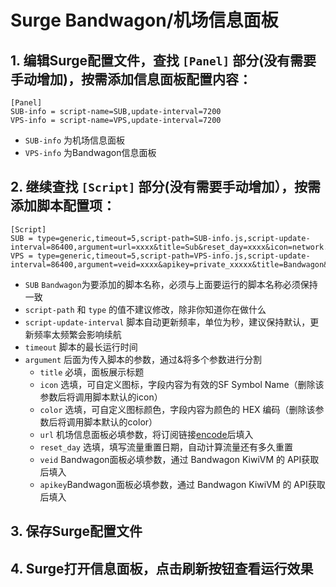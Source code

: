 # Surge Bandwagon/机场信息面板



## 1. 编辑Surge配置文件，查找 `[Panel]` 部分(没有需要手动增加)，按需添加信息面板配置内容：
   
   ```
[Panel]
SUB-info = script-name=SUB,update-interval=7200
VPS-info = script-name=VPS,update-interval=7200
   ```
   - `SUB-info` 为机场信息面板
   - `VPS-info` 为Bandwagon信息面板
   
   
## 2. 继续查找 `[Script]` 部分(没有需要手动增加），按需添加脚本配置项：
   
   ```
[Script]
SUB = type=generic,timeout=5,script-path=SUB-info.js,script-update-interval=86400,argument=url=xxxx&title=Sub&reset_day=xxxx&icon=network.badge.shield.half.filled&color=#ebc142
VPS = type=generic,timeout=5,script-path=VPS-info.js,script-update-interval=86400,argument=veid=xxxx&apikey=private_xxxxx&title=Bandwagon&icon=network.badge.shield.half.filled&color=#ebc142
   ```
   - `SUB` `Bandwagon`为要添加的脚本名称，必须与上面要运行的脚本名称必须保持一致
   - `script-path` 和 `type` 的值不建议修改，除非你知道你在做什么
   - `script-update-interval` 脚本自动更新频率，单位为秒，建议保持默认，更新频率太频繁会影响续航
   - `timeout` 脚本的最长运行时间
   - `argument` 后面为传入脚本的参数，通过&将多个参数进行分割
      - `title` 必填，面板展示标题
      - `icon` 选填，可自定义图标，字段内容为有效的SF Symbol Name（删除该参数后将调用脚本默认的icon）
      - `color` 选填，可自定义图标颜色，字段内容为颜色的 HEX 编码（删除该参数后将调用脚本默认的color）
      - `url` 机场信息面板必填参数，将订阅链接[encode](https://www.urlencoder.org)后填入
      - `reset_day` 选填，填写流量重置日期，自动计算流量还有多久重置
      - `veid` Bandwagon面板必填参数，通过 Bandwagon KiwiVM 的 API获取后填入
      - `apikey`Bandwagon面板必填参数，通过 Bandwagon KiwiVM 的 API获取后填入

            

## 3. 保存Surge配置文件



## 4. Surge打开信息面板，点击刷新按钮查看运行效果


